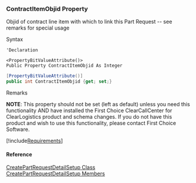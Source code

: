 ### ContractItemObjid Property

Objid of contract line item with which to link this Part Request -- see remarks for special usage  

Syntax

```vbnet
'Declaration

<PropertyBitValueAttribute()>
Public Property ContractItemObjid As Integer
```

```csharp
[PropertyBitValueAttribute()]
public int ContractItemObjid {get; set;}
```

Remarks

**NOTE**: This property should not be set (left as default) unless you need this functionality AND have installed the First Choice ClearCallCenter for ClearLogistics product and schema changes. If you do not have this product and wish to use this functionality, please contact First Choice Software.

[!include[Requirements](../partials/requirements.md)]

#### Reference

[CreatePartRequestDetailSetup Class](FChoice.Toolkits.Clarify~FChoice.Toolkits.Clarify.Logistics.CreatePartRequestDetailSetup.md)  
[CreatePartRequestDetailSetup Members](FChoice.Toolkits.Clarify~FChoice.Toolkits.Clarify.Logistics.CreatePartRequestDetailSetup_members.md)
